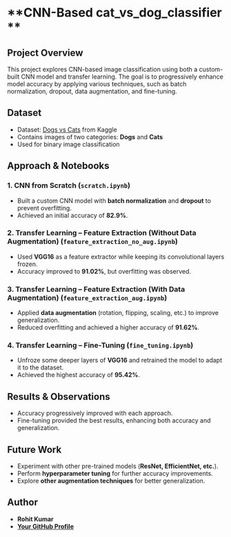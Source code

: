 # **CNN-Based cat_vs_dog_classifier  **

## **Project Overview**  
This project explores CNN-based image classification using both a custom-built CNN model and transfer learning. The goal is to progressively enhance model accuracy by applying various techniques, such as batch normalization, dropout, data augmentation, and fine-tuning.

## **Dataset**  
- Dataset: [Dogs vs Cats](https://www.kaggle.com/datasets/salader/dogs-vs-cats) from Kaggle  
- Contains images of two categories: **Dogs** and **Cats**
- Used for binary image classification

## **Approach & Notebooks**  
### **1. CNN from Scratch** (`scratch.ipynb`)  
- Built a custom CNN model with **batch normalization** and **dropout** to prevent overfitting.  
- Achieved an initial accuracy of **82.9%**.  

### **2. Transfer Learning – Feature Extraction (Without Data Augmentation)** (`feature_extraction_no_aug.ipynb`)  
- Used **VGG16** as a feature extractor while keeping its convolutional layers frozen.  
- Accuracy improved to **91.02%**, but overfitting was observed.  

### **3. Transfer Learning – Feature Extraction (With Data Augmentation)** (`feature_extraction_aug.ipynb`)  
- Applied **data augmentation** (rotation, flipping, scaling, etc.) to improve generalization.  
- Reduced overfitting and achieved a higher accuracy of **91.62%**.  

### **4. Transfer Learning – Fine-Tuning** (`fine_tuning.ipynb`)  
- Unfroze some deeper layers of **VGG16** and retrained the model to adapt it to the dataset.  
- Achieved the highest accuracy of **95.42%**.  

## **Results & Observations**  
- Accuracy progressively improved with each approach.  
- Fine-tuning provided the best results, enhancing both accuracy and generalization.  


## **Future Work**  
- Experiment with other pre-trained models (**ResNet, EfficientNet, etc.**).  
- Perform **hyperparameter tuning** for further accuracy improvements.  
- Explore **other augmentation techniques** for better generalization.  

## **Author**  
- **Rohit Kumar**  
- **[Your GitHub Profile](https://github.com/r9hit)**
